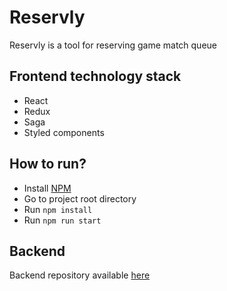 # Reservly
Reservly is a tool for reserving game match queue

## Frontend technology stack
* React
* Redux
* Saga
* Styled components

## How to run?
* Install [NPM](https://nodejs.org/en/download/) 
* Go to project root directory
* Run `npm install`
* Run `npm run start`

## Backend
Backend repository available [here](https://github.com/xenonso/Reservly) 
